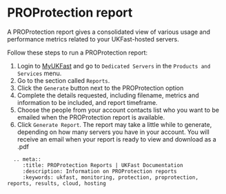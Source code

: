 # PROProtection report

A PROProtection report gives a consolidated view of various usage and performance metrics related to your UKFast-hosted servers.  

Follow these steps to run a PROProtection report:

1. Login to [MyUKFast](https://my.ukfast.co.uk) and go to `Dedicated Servers` in the `Products and Services` menu.  
2. Go to the section called `Reports`.
3. Click the `Generate` button next to the PROProtection option
4. Complete the details requested, including filename, metrics and information to be included, and report timeframe.
5. Choose the people from your account contacts list who you want to be emailed when the PROProtection report is available.
6. Click `Generate Report`.  The report may take a little while to generate, depending on how many servers you have in your account.  You will receive an email when your report is ready to view and download as a .pdf

```eval_rst
  .. meta::
     :title: PROProtection Reports | UKFast Documentation
     :description: Information on PROProtection reports
     :keywords: ukfast, monitoring, protection, proprotection, reports, results, cloud, hosting

